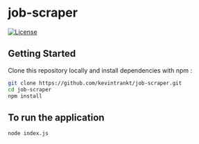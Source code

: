 # job-scraper

[![License](http://img.shields.io/badge/Licence-MIT-brightgreen.svg)](LICENSE)

## Getting Started

Clone this repository locally and install dependencies with npm :

```bash
git clone https://github.com/kevintrankt/job-scraper.git
cd job-scraper
npm install
```

## To run the application

```bash
node index.js
```
